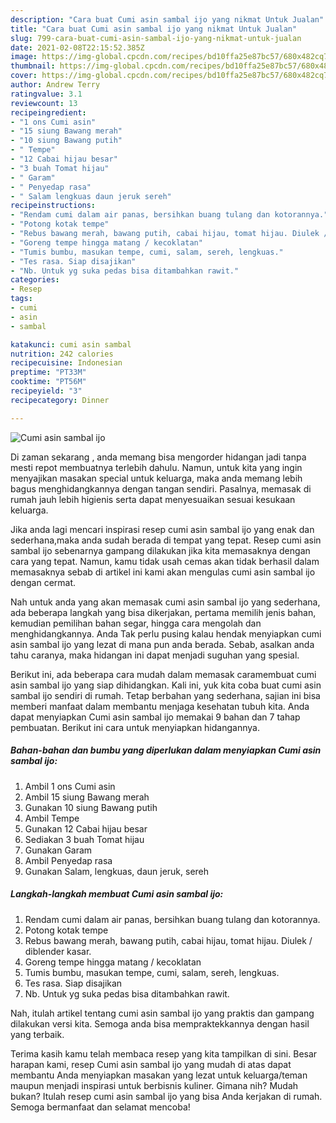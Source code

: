 ```yaml
---
description: "Cara buat Cumi asin sambal ijo yang nikmat Untuk Jualan"
title: "Cara buat Cumi asin sambal ijo yang nikmat Untuk Jualan"
slug: 799-cara-buat-cumi-asin-sambal-ijo-yang-nikmat-untuk-jualan
date: 2021-02-08T22:15:52.385Z
image: https://img-global.cpcdn.com/recipes/bd10ffa25e87bc57/680x482cq70/cumi-asin-sambal-ijo-foto-resep-utama.jpg
thumbnail: https://img-global.cpcdn.com/recipes/bd10ffa25e87bc57/680x482cq70/cumi-asin-sambal-ijo-foto-resep-utama.jpg
cover: https://img-global.cpcdn.com/recipes/bd10ffa25e87bc57/680x482cq70/cumi-asin-sambal-ijo-foto-resep-utama.jpg
author: Andrew Terry
ratingvalue: 3.1
reviewcount: 13
recipeingredient:
- "1 ons Cumi asin"
- "15 siung Bawang merah"
- "10 siung Bawang putih"
- " Tempe"
- "12 Cabai hijau besar"
- "3 buah Tomat hijau"
- " Garam"
- " Penyedap rasa"
- " Salam lengkuas daun jeruk sereh"
recipeinstructions:
- "Rendam cumi dalam air panas, bersihkan buang tulang dan kotorannya."
- "Potong kotak tempe"
- "Rebus bawang merah, bawang putih, cabai hijau, tomat hijau. Diulek / diblender kasar."
- "Goreng tempe hingga matang / kecoklatan"
- "Tumis bumbu, masukan tempe, cumi, salam, sereh, lengkuas."
- "Tes rasa. Siap disajikan"
- "Nb. Untuk yg suka pedas bisa ditambahkan rawit."
categories:
- Resep
tags:
- cumi
- asin
- sambal

katakunci: cumi asin sambal 
nutrition: 242 calories
recipecuisine: Indonesian
preptime: "PT33M"
cooktime: "PT56M"
recipeyield: "3"
recipecategory: Dinner

---
```



![Cumi asin sambal ijo](https://img-global.cpcdn.com/recipes/bd10ffa25e87bc57/680x482cq70/cumi-asin-sambal-ijo-foto-resep-utama.jpg)

Di zaman  sekarang , anda memang bisa mengorder hidangan jadi tanpa mesti repot membuatnya terlebih dahulu. Namun, untuk kita yang ingin menyajikan masakan special untuk keluarga, maka anda memang lebih bagus menghidangkannya dengan tangan sendiri. Pasalnya, memasak di rumah jauh lebih higienis serta dapat menyesuaikan sesuai kesukaan keluarga.

Jika anda lagi mencari inspirasi resep cumi asin sambal ijo yang enak dan sederhana,maka anda sudah berada di tempat yang tepat. Resep cumi asin sambal ijo  sebenarnya gampang dilakukan jika kita memasaknya dengan cara yang tepat. Namun, kamu tidak usah cemas akan tidak berhasil dalam memasaknya 
sebab di artikel ini kami akan mengulas cumi asin sambal ijo dengan cermat.  



Nah untuk anda yang akan memasak cumi asin sambal ijo yang sederhana, ada beberapa langkah yang bisa dikerjakan, pertama memilih jenis bahan, kemudian pemilihan bahan segar, hingga cara mengolah dan menghidangkannya. Anda Tak perlu pusing kalau hendak menyiapkan cumi asin sambal ijo yang lezat di mana pun anda berada. Sebab, asalkan anda  tahu caranya, maka hidangan ini dapat menjadi suguhan yang spesial.

Berikut ini, ada beberapa cara mudah dalam memasak caramembuat cumi asin sambal ijo yang siap dihidangkan. Kali ini, yuk kita coba buat cumi asin sambal ijo sendiri di rumah. Tetap berbahan yang sederhana, sajian ini bisa memberi manfaat dalam membantu menjaga kesehatan tubuh kita. Anda dapat menyiapkan Cumi asin sambal ijo memakai 9 bahan dan 7 tahap pembuatan. Berikut ini cara untuk menyiapkan hidangannya.

<!--inarticleads1-->

##### Bahan-bahan dan bumbu yang diperlukan dalam menyiapkan Cumi asin sambal ijo:

1. Ambil 1 ons Cumi asin
1. Ambil 15 siung Bawang merah
1. Gunakan 10 siung Bawang putih
1. Ambil  Tempe
1. Gunakan 12 Cabai hijau besar
1. Sediakan 3 buah Tomat hijau
1. Gunakan  Garam
1. Ambil  Penyedap rasa
1. Gunakan  Salam, lengkuas, daun jeruk, sereh




<!--inarticleads2-->

##### Langkah-langkah membuat Cumi asin sambal ijo:

1. Rendam cumi dalam air panas, bersihkan buang tulang dan kotorannya.
1. Potong kotak tempe
1. Rebus bawang merah, bawang putih, cabai hijau, tomat hijau. Diulek / diblender kasar.
1. Goreng tempe hingga matang / kecoklatan
1. Tumis bumbu, masukan tempe, cumi, salam, sereh, lengkuas.
1. Tes rasa. Siap disajikan
1. Nb. Untuk yg suka pedas bisa ditambahkan rawit.




Nah, itulah artikel tentang  cumi asin sambal ijo  yang praktis dan gampang dilakukan versi kita. Semoga anda bisa mempraktekkannya dengan hasil yang terbaik. 

Terima kasih kamu telah membaca resep yang kita tampilkan di sini. Besar harapan kami, resep  Cumi asin sambal ijo yang mudah di atas dapat membantu Anda menyiapkan masakan yang lezat untuk keluarga/teman maupun menjadi inspirasi untuk berbisnis kuliner. Gimana nih? Mudah bukan? Itulah resep cumi asin sambal ijo yang bisa Anda kerjakan di rumah. Semoga bermanfaat dan selamat mencoba!

